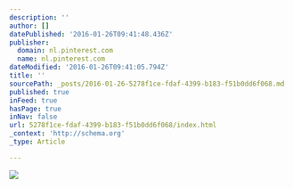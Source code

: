 ```yaml
---
description: ''
author: []
datePublished: '2016-01-26T09:41:48.436Z'
publisher:
  domain: nl.pinterest.com
  name: nl.pinterest.com
dateModified: '2016-01-26T09:41:05.794Z'
title: ''
sourcePath: _posts/2016-01-26-5278f1ce-fdaf-4399-b183-f51b0dd6f068.md
published: true
inFeed: true
hasPage: true
inNav: false
url: 5278f1ce-fdaf-4399-b183-f51b0dd6f068/index.html
_context: 'http://schema.org'
_type: Article

---
```

![](https://s-media-cache-ak0.pinimg.com/736x/99/32/33/9932332d8aa63aa78a126c23d3fd8429.jpg)